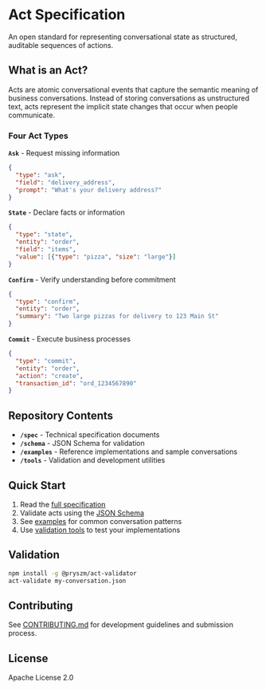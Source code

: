 # Act Specification

An open standard for representing conversational state as structured, auditable sequences of actions.

## What is an Act?

Acts are atomic conversational events that capture the semantic meaning of business conversations. Instead of storing conversations as unstructured text, acts represent the implicit state changes that occur when people communicate.

### Four Act Types

**`Ask`** - Request missing information
```json
{
  "type": "ask",
  "field": "delivery_address", 
  "prompt": "What's your delivery address?"
}
```

**`State`** - Declare facts or information
```json
{
  "type": "state",
  "entity": "order",
  "field": "items",
  "value": [{"type": "pizza", "size": "large"}]
}
```

**`Confirm`** - Verify understanding before commitment
```json
{
  "type": "confirm",
  "entity": "order",
  "summary": "Two large pizzas for delivery to 123 Main St"
}
```

**`Commit`** - Execute business processes
```json
{
  "type": "commit",
  "entity": "order",
  "action": "create",
  "transaction_id": "ord_1234567890"
}
```

## Repository Contents

- **`/spec`** - Technical specification documents
- **`/schema`** - JSON Schema for validation  
- **`/examples`** - Reference implementations and sample conversations
- **`/tools`** - Validation and development utilities

## Quick Start

1. Read the [full specification](./spec/act-spec.md)
2. Validate acts using the [JSON Schema](./schema/act.json)
3. See [examples](./examples/) for common conversation patterns
4. Use [validation tools](./tools/) to test your implementations

## Validation

```bash
npm install -g @pryszm/act-validator
act-validate my-conversation.json
```

## Contributing

See [CONTRIBUTING.md](https://github.com/pryszm/.github/blob/main/CONTRIBUTING.md) for development guidelines and submission process.

## License

Apache License 2.0
